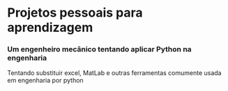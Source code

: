 <h1>Projetos pessoais para aprendizagem</h1> 
<h3>Um engenheiro mecânico tentando aplicar Python na engenharia</h3> 
Tentando substituir excel, MatLab e outras ferramentas comumente usada em engenharia por python
